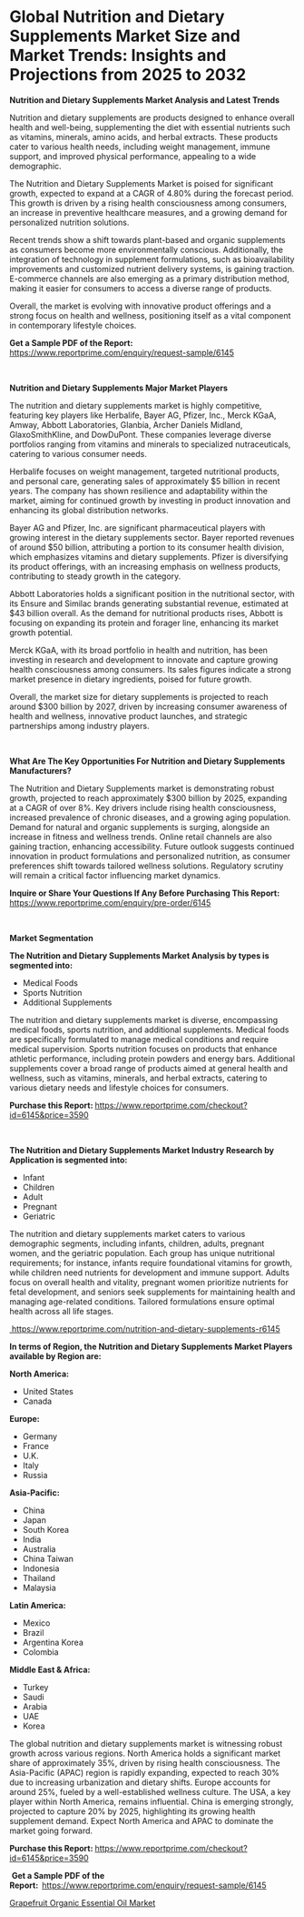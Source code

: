 <p><h1>Global Nutrition and Dietary Supplements Market Size and Market Trends: Insights and Projections from 2025 to 2032</h1></p><p><strong>Nutrition and Dietary Supplements Market Analysis and Latest Trends</strong></p>
<p><p>Nutrition and dietary supplements are products designed to enhance overall health and well-being, supplementing the diet with essential nutrients such as vitamins, minerals, amino acids, and herbal extracts. These products cater to various health needs, including weight management, immune support, and improved physical performance, appealing to a wide demographic.</p><p>The Nutrition and Dietary Supplements Market is poised for significant growth, expected to expand at a CAGR of 4.80% during the forecast period. This growth is driven by a rising health consciousness among consumers, an increase in preventive healthcare measures, and a growing demand for personalized nutrition solutions. </p><p>Recent trends show a shift towards plant-based and organic supplements as consumers become more environmentally conscious. Additionally, the integration of technology in supplement formulations, such as bioavailability improvements and customized nutrient delivery systems, is gaining traction. E-commerce channels are also emerging as a primary distribution method, making it easier for consumers to access a diverse range of products. </p><p>Overall, the market is evolving with innovative product offerings and a strong focus on health and wellness, positioning itself as a vital component in contemporary lifestyle choices.</p></p>
<p><strong>Get a Sample PDF of the Report:&nbsp;</strong> <a href="https://www.reportprime.com/enquiry/request-sample/6145?utm_campaign=3021&utm_medium=2&utm_source=Github&utm_content=ia&utm_term=19032025&utm_id=nutrition-and-dietary-supplements">https://www.reportprime.com/enquiry/request-sample/6145</a></p>
<p>&nbsp;</p>
<p><strong>Nutrition and Dietary Supplements Major Market Players</strong></p>
<p><p>The nutrition and dietary supplements market is highly competitive, featuring key players like Herbalife, Bayer AG, Pfizer, Inc., Merck KGaA, Amway, Abbott Laboratories, Glanbia, Archer Daniels Midland, GlaxoSmithKline, and DowDuPont. These companies leverage diverse portfolios ranging from vitamins and minerals to specialized nutraceuticals, catering to various consumer needs.</p><p>Herbalife focuses on weight management, targeted nutritional products, and personal care, generating sales of approximately $5 billion in recent years. The company has shown resilience and adaptability within the market, aiming for continued growth by investing in product innovation and enhancing its global distribution networks.</p><p>Bayer AG and Pfizer, Inc. are significant pharmaceutical players with growing interest in the dietary supplements sector. Bayer reported revenues of around $50 billion, attributing a portion to its consumer health division, which emphasizes vitamins and dietary supplements. Pfizer is diversifying its product offerings, with an increasing emphasis on wellness products, contributing to steady growth in the category.</p><p>Abbott Laboratories holds a significant position in the nutritional sector, with its Ensure and Similac brands generating substantial revenue, estimated at $43 billion overall. As the demand for nutritional products rises, Abbott is focusing on expanding its protein and forager line, enhancing its market growth potential.</p><p>Merck KGaA, with its broad portfolio in health and nutrition, has been investing in research and development to innovate and capture growing health consciousness among consumers. Its sales figures indicate a strong market presence in dietary ingredients, poised for future growth.</p><p>Overall, the market size for dietary supplements is projected to reach around $300 billion by 2027, driven by increasing consumer awareness of health and wellness, innovative product launches, and strategic partnerships among industry players.</p></p>
<p>&nbsp;</p>
<p><strong>What Are The Key Opportunities For Nutrition and Dietary Supplements Manufacturers?</strong></p>
<p><p>The Nutrition and Dietary Supplements market is demonstrating robust growth, projected to reach approximately $300 billion by 2025, expanding at a CAGR of over 8%. Key drivers include rising health consciousness, increased prevalence of chronic diseases, and a growing aging population. Demand for natural and organic supplements is surging, alongside an increase in fitness and wellness trends. Online retail channels are also gaining traction, enhancing accessibility. Future outlook suggests continued innovation in product formulations and personalized nutrition, as consumer preferences shift towards tailored wellness solutions. Regulatory scrutiny will remain a critical factor influencing market dynamics.</p></p>
<p><strong>Inquire or Share Your Questions If Any Before Purchasing This Report:</strong> <a href="https://www.reportprime.com/enquiry/pre-order/6145?utm_campaign=3021&utm_medium=2&utm_source=Github&utm_content=ia&utm_term=19032025&utm_id=nutrition-and-dietary-supplements">https://www.reportprime.com/enquiry/pre-order/6145</a></p>
<p>&nbsp;</p>
<p><strong>Market Segmentation</strong></p>
<p><strong>The Nutrition and Dietary Supplements Market Analysis by types is segmented into:</strong></p>
<p><ul><li>Medical Foods</li><li>Sports Nutrition</li><li>Additional Supplements</li></ul></p>
<p><p>The nutrition and dietary supplements market is diverse, encompassing medical foods, sports nutrition, and additional supplements. Medical foods are specifically formulated to manage medical conditions and require medical supervision. Sports nutrition focuses on products that enhance athletic performance, including protein powders and energy bars. Additional supplements cover a broad range of products aimed at general health and wellness, such as vitamins, minerals, and herbal extracts, catering to various dietary needs and lifestyle choices for consumers.</p></p>
<p><strong>Purchase this Report:&nbsp;</strong><a href="https://www.reportprime.com/checkout?id=6145&price=3590&utm_campaign=3021&utm_medium=2&utm_source=Github&utm_content=ia&utm_term=19032025&utm_id=nutrition-and-dietary-supplements">https://www.reportprime.com/checkout?id=6145&price=3590</a></p>
<p>&nbsp;</p>
<p><strong>The Nutrition and Dietary Supplements Market Industry Research by Application is segmented into:</strong></p>
<p><ul><li>Infant</li><li>Children</li><li>Adult</li><li>Pregnant</li><li>Geriatric</li></ul></p>
<p><p>The nutrition and dietary supplements market caters to various demographic segments, including infants, children, adults, pregnant women, and the geriatric population. Each group has unique nutritional requirements; for instance, infants require foundational vitamins for growth, while children need nutrients for development and immune support. Adults focus on overall health and vitality, pregnant women prioritize nutrients for fetal development, and seniors seek supplements for maintaining health and managing age-related conditions. Tailored formulations ensure optimal health across all life stages.</p></p>
<p><a href="https://www.reportprime.com/nutrition-and-dietary-supplements-r6145?utm_campaign=3021&utm_medium=2&utm_source=Github&utm_content=ia&utm_term=19032025&utm_id=nutrition-and-dietary-supplements">&nbsp;https://www.reportprime.com/nutrition-and-dietary-supplements-r6145</a></p>
<p><strong>In terms of Region, the Nutrition and Dietary Supplements Market Players available by Region are:</strong></p>
<p>
    <p> <strong> North America: </strong>
        <ul>
            <li>United States</li>
            <li>Canada</li>
        </ul>
        </p> 
    <p> <strong> Europe: </strong>
        <ul>
            <li>Germany</li>
            <li>France</li>
            <li>U.K.</li>
            <li>Italy</li>
            <li>Russia</li>
        </ul>
        </p> 
    <p> <strong> Asia-Pacific: </strong>
        <ul>
            <li>China</li>
            <li>Japan</li>
            <li>South Korea</li>
            <li>India</li>
            <li>Australia</li>
            <li>China Taiwan</li>
            <li>Indonesia</li>
            <li>Thailand</li>
            <li>Malaysia</li>
        </ul>
        </p> 
    <p> <strong> Latin America: </strong>
        <ul>
            <li>Mexico</li>
            <li>Brazil</li>
            <li>Argentina Korea</li>
            <li>Colombia</li>
        </ul>
        </p> 
    <p> <strong> Middle East & Africa: </strong>
        <ul>
            <li>Turkey</li>
            <li>Saudi</li>
            <li>Arabia</li>
            <li>UAE</li>
            <li>Korea</li>
        </ul>
    </p>
    </p>
<p><p>The global nutrition and dietary supplements market is witnessing robust growth across various regions. North America holds a significant market share of approximately 35%, driven by rising health consciousness. The Asia-Pacific (APAC) region is rapidly expanding, expected to reach 30% due to increasing urbanization and dietary shifts. Europe accounts for around 25%, fueled by a well-established wellness culture. The USA, a key player within North America, remains influential. China is emerging strongly, projected to capture 20% by 2025, highlighting its growing health supplement demand. Expect North America and APAC to dominate the market going forward.</p></p>
<p><strong>Purchase this Report: </strong><a href="https://www.reportprime.com/checkout?id=6145&price=3590&utm_campaign=3021&utm_medium=2&utm_source=Github&utm_content=ia&utm_term=19032025&utm_id=nutrition-and-dietary-supplements">https://www.reportprime.com/checkout?id=6145&price=3590</a></p>
<p>&nbsp;<strong>Get a Sample PDF of the Report:&nbsp;&nbsp;</strong><a href="https://www.reportprime.com/enquiry/request-sample/6145?utm_campaign=3021&utm_medium=2&utm_source=Github&utm_content=ia&utm_term=19032025&utm_id=nutrition-and-dietary-supplements">https://www.reportprime.com/enquiry/request-sample/6145</a></p>
<p><strong></strong></p>
<p><p><a href="https://github.com/tashiafun920/Market-Research-Report-List-1/blob/main/grapefruit-organic-essential-oil-market.md?utm_campaign=3021&utm_medium=2&utm_source=Github&utm_content=ia&utm_term=19032025&utm_id=nutrition-and-dietary-supplements">Grapefruit Organic Essential Oil Market</a></p></p>